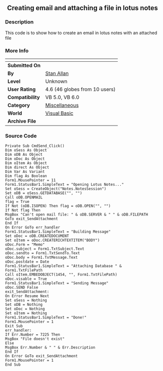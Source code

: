﻿<div align="center">

## Creating email and attaching a file in lotus notes


</div>

### Description

This code is to show how to create an email in lotus notes with an attached file
 
### More Info
 


<span>             |<span>
---                |---
**Submitted On**   |
**By**             |[Stan Allan](https://github.com/Planet-Source-Code/PSCIndex/blob/master/ByAuthor/stan-allan.md)
**Level**          |Unknown
**User Rating**    |4.6 (46 globes from 10 users)
**Compatibility**  |VB 5\.0, VB 6\.0
**Category**       |[Miscellaneous](https://github.com/Planet-Source-Code/PSCIndex/blob/master/ByCategory/miscellaneous__1-1.md)
**World**          |[Visual Basic](https://github.com/Planet-Source-Code/PSCIndex/blob/master/ByWorld/visual-basic.md)
**Archive File**   |[](https://github.com/Planet-Source-Code/stan-allan-creating-email-and-attaching-a-file-in-lotus-notes__1-3256/archive/master.zip)





### Source Code

```
Private Sub CmdSend_Click()
Dim oSess As Object
Dim oDB As Object
Dim oDoc As Object
Dim oItem As Object
Dim direct As Object
Dim Var As Variant
Dim flag As Boolean
Form1.MousePointer = 11
Form1.StatusBar1.SimpleText = "Opening Lotus Notes..."
Set oSess = CreateObject("Notes.NotesSession")
Set oDB = oSess.GETDATABASE("", "")
Call oDB.OPENMAIL
flag = True
If Not (oDB.ISOPEN) Then flag = oDB.OPEN("", "")
If Not flag Then
MsgBox "Can't open mail file: " & oDB.SERVER & " " & oDB.FILEPATH
GoTo exit_SendAttachment
End If
On Error GoTo err_handler
Form1.StatusBar1.SimpleText = "Building Message"
Set oDoc = oDB.CREATEDOCUMENT
Set oItem = oDoc.CREATERICHTEXTITEM("BODY")
oDoc.Form = "Memo"
oDoc.subject = Form1.TxtSubject.Text
oDoc.sendto = Form1.TxtSendTo.Text
oDoc.body = Form1.TxtMessage.Text
oDoc.postdate = Date
Form1.StatusBar1.SimpleText = "Attaching Database " & Form1.TxtFilePath
Call oItem.EMBEDOBJECT(1454, "", Form1.TxtFilePath)
oDoc.visable = True
Form1.StatusBar1.SimpleText = "Sending Message"
oDoc.SEND False
exit_SendAttachment:
On Error Resume Next
Set oSess = Nothing
Set oDB = Nothing
Set oDoc = Nothing
Set oItem = Nothing
Form1.StatusBar1.SimpleText = "Done!"
Form1.MousePointer = 1
Exit Sub
err_handler:
If Err.Number = 7225 Then
MsgBox "File doesn't exist"
Else
MsgBox Err.Number & " " & Err.Description
End If
On Error GoTo exit_SendAttachment
Form1.MousePointer = 1
End Sub
```

